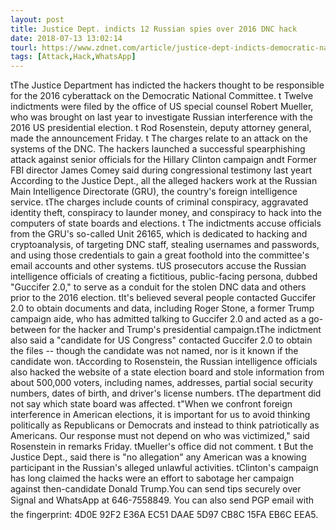```yaml
---
layout: post
title: Justice Dept. indicts 12 Russian spies over 2016 DNC hack
date: 2018-07-13 13:02:14
tourl: https://www.zdnet.com/article/justice-dept-indicts-democratic-national-committee-hackers/
tags: [Attack,Hack,WhatsApp]
---
```

 tThe Justice Department has indicted the hackers thought to be responsible for the 2016 cyberattack on the Democratic National Committee. t Twelve indictments were filed by the office of US special counsel Robert Mueller, who was brought on last year to investigate Russian interference with the 2016 US presidential election. t Rod Rosenstein, deputy attorney general, made the announcement Friday. t The charges relate to an attack on the systems of the DNC. The hackers launched a successful spearphishing attack against senior officials for the Hillary Clinton campaign andt Former FBI director James Comey said during congressional testimony last yeart According to the Justice Dept., all the alleged hackers work at the Russian Main Intelligence Directorate (GRU), the country's foreign intelligence service. tThe charges include counts of criminal conspiracy, aggravated identity theft, conspiracy to launder money, and conspiracy to hack into the computers of state boards and elections. t The indictments accuse officials from the GRU's so-called Unit 26165, which is dedicated to hacking and cryptoanalysis, of targeting DNC staff, stealing usernames and passwords, and using those credentials to gain a great foothold into the committee's email accounts and other systems. tUS prosecutors accuse the Russian intelligence officials of creating a fictitious, public-facing persona, dubbed "Guccifer 2.0," to serve as a conduit for the stolen DNC data and others prior to the 2016 election. tIt's believed several people contacted Guccifer 2.0 to obtain documents and data, including Roger Stone, a former Trump campaign aide, who has admitted talking to Guccifer 2.0 and acted as a go-between for the hacker and Trump's presidential campaign.tThe indictment also said a "candidate for US Congress" contacted Guccifer 2.0 to obtain the files -- though the candidate was not named, nor is it known if the candidate won. tAccording to Rosenstein, the Russian intelligence officials also hacked the website of a state election board and stole information from about 500,000 voters, including names, addresses, partial social security numbers, dates of birth, and driver's license numbers. tThe department did not say which state board was affected. t"When we confront foreign interference in American elections, it is important for us to avoid thinking politically as Republicans or Democrats and instead to think patriotically as Americans. Our response must not depend on who was victimized," said Rosenstein in remarks Friday. tMueller's office did not comment. t But the Justice Dept., said there is "no allegation" any American was a knowing participant in the Russian's alleged unlawful activities. tClinton's campaign has long claimed the hacks were an effort to sabotage her campaign against then-candidate Donald Trump.You can send tips securely over Signal and WhatsApp at 646-7558849. You can also send PGP email with the fingerprint: 4D0E 92F2 E36A EC51 DAAE 5D97 CB8C 15FA EB6C EEA5.